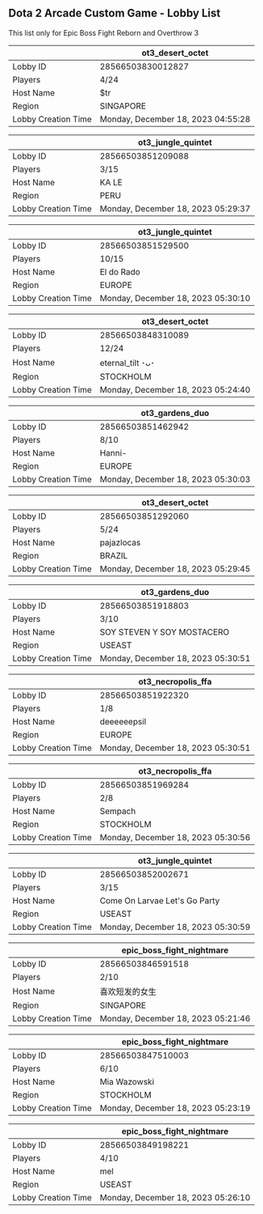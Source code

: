 ## Dota 2 Arcade Custom Game - Lobby List

This list only for Epic Boss Fight Reborn and Overthrow 3

|  | ot3_desert_octet |
| ------ | ------ |
| Lobby ID | 28566503830012827 |
| Players | 4/24 |
| Host Name | $tr |
| Region | SINGAPORE |
| Lobby Creation Time | Monday, December 18, 2023 04:55:28 |


|  | ot3_jungle_quintet |
| ------ | ------ |
| Lobby ID | 28566503851209088 |
| Players | 3/15 |
| Host Name | KA LE |
| Region | PERU |
| Lobby Creation Time | Monday, December 18, 2023 05:29:37 |


|  | ot3_jungle_quintet |
| ------ | ------ |
| Lobby ID | 28566503851529500 |
| Players | 10/15 |
| Host Name | El do Rado |
| Region | EUROPE |
| Lobby Creation Time | Monday, December 18, 2023 05:30:10 |


|  | ot3_desert_octet |
| ------ | ------ |
| Lobby ID | 28566503848310089 |
| Players | 12/24 |
| Host Name | eternal_tilt ･ᴗ･ |
| Region | STOCKHOLM |
| Lobby Creation Time | Monday, December 18, 2023 05:24:40 |


|  | ot3_gardens_duo |
| ------ | ------ |
| Lobby ID | 28566503851462942 |
| Players | 8/10 |
| Host Name | Hanni- |
| Region | EUROPE |
| Lobby Creation Time | Monday, December 18, 2023 05:30:03 |


|  | ot3_desert_octet |
| ------ | ------ |
| Lobby ID | 28566503851292060 |
| Players | 5/24 |
| Host Name | pajazlocas |
| Region | BRAZIL |
| Lobby Creation Time | Monday, December 18, 2023 05:29:45 |


|  | ot3_gardens_duo |
| ------ | ------ |
| Lobby ID | 28566503851918803 |
| Players | 3/10 |
| Host Name | SOY STEVEN Y SOY MOSTACERO |
| Region | USEAST |
| Lobby Creation Time | Monday, December 18, 2023 05:30:51 |


|  | ot3_necropolis_ffa |
| ------ | ------ |
| Lobby ID | 28566503851922320 |
| Players | 1/8 |
| Host Name | deeeeeepsil |
| Region | EUROPE |
| Lobby Creation Time | Monday, December 18, 2023 05:30:51 |


|  | ot3_necropolis_ffa |
| ------ | ------ |
| Lobby ID | 28566503851969284 |
| Players | 2/8 |
| Host Name | Sempach |
| Region | STOCKHOLM |
| Lobby Creation Time | Monday, December 18, 2023 05:30:56 |


|  | ot3_jungle_quintet |
| ------ | ------ |
| Lobby ID | 28566503852002671 |
| Players | 3/15 |
| Host Name | Come On Larvae Let's Go Party |
| Region | USEAST |
| Lobby Creation Time | Monday, December 18, 2023 05:30:59 |


|  | epic_boss_fight_nightmare |
| ------ | ------ |
| Lobby ID | 28566503846591518 |
| Players | 2/10 |
| Host Name | 喜欢短发的女生 |
| Region | SINGAPORE |
| Lobby Creation Time | Monday, December 18, 2023 05:21:46 |


|  | epic_boss_fight_nightmare |
| ------ | ------ |
| Lobby ID | 28566503847510003 |
| Players | 6/10 |
| Host Name | Mia Wazowski |
| Region | STOCKHOLM |
| Lobby Creation Time | Monday, December 18, 2023 05:23:19 |


|  | epic_boss_fight_nightmare |
| ------ | ------ |
| Lobby ID | 28566503849198221 |
| Players | 4/10 |
| Host Name | mel |
| Region | USEAST |
| Lobby Creation Time | Monday, December 18, 2023 05:26:10 |


